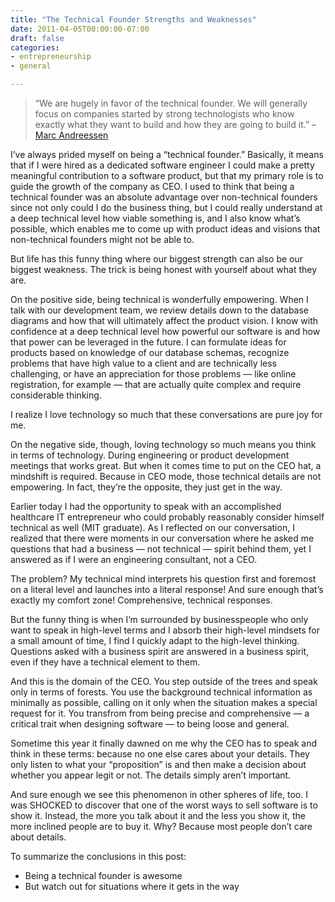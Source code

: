 ```yaml
---
title: "The Technical Founder Strengths and Weaknesses"
date: 2011-04-05T00:00:00-07:00
draft: false
categories:
- entrepreneurship
- general

---
```

> “We are hugely in favor of the technical founder. We will generally focus on companies started by strong technologists who know exactly what they want to build and how they are going to build it.”
> – [Marc Andreessen](http://en.wikipedia.org/wiki/Marc_Andreessen)

I’ve always prided myself on being a “technical founder.” Basically, it means that if I were hired as a dedicated software engineer I could make a pretty meaningful contribution to a software product, but that my primary role is to guide the growth of the company as CEO. I used to think that being a technical founder was an absolute advantage over non-technical founders since not only could I do the business thing, but I could really understand at a deep technical level how viable something is, and I also know what’s possible, which enables me to come up with product ideas and visions that non-technical founders might not be able to.

But life has this funny thing where our biggest strength can also be our biggest weakness. The trick is being honest with yourself about what they are.
<!--more-->

On the positive side, being technical is wonderfully empowering. When I talk with our development team, we review details down to the database diagrams and how that will ultimately affect the product vision. I know with confidence at a deep technical level how powerful our software is and how that power can be leveraged in the future. I can formulate ideas for products based on knowledge of our database schemas, recognize problems that have high value to a client and are technically less challenging, or have an appreciation for those problems — like online registration, for example — that are actually quite complex and require considerable thinking.

I realize I love technology so much that these conversations are pure joy for me.

On the negative side, though, loving technology so much means you think in terms of technology. During engineering or product development meetings that works great. But when it comes time to put on the CEO hat, a mindshift is required. Because in CEO mode, those technical details are not empowering. In fact, they’re the opposite, they just get in the way.

Earlier today I had the opportunity to speak with an accomplished healthcare IT entrepreneur who could probably reasonably consider himself technical as well (MIT graduate). As I reflected on our conversation, I realized that there were moments in our conversation where he asked me questions that had a business — not technical — spirit behind them, yet I answered as if I were an engineering consultant, not a CEO.

The problem? My technical mind interprets his question first and foremost on a literal level and launches into a literal response! And sure enough that’s exactly my comfort zone! Comprehensive, technical responses.

But the funny thing is when I’m surrounded by businesspeople who only want to speak in high-level terms and I absorb their high-level mindsets for a small amount of time, I find I quickly adapt to the high-level thinking. Questions asked with a business spirit are answered in a business spirit, even if they have a technical element to them.

And this is the domain of the CEO. You step outside of the trees and speak only in terms of forests. You use the background technical information as minimally as possible, calling on it only when the situation makes a special request for it. You transfrom from being precise and comprehensive — a critical trait when designing software — to being loose and general.

Sometime this year it finally dawned on me why the CEO has to speak and think in these terms: because no one else cares about your details. They only listen to what your “proposition” is and then make a decision about whether you appear legit or not. The details simply aren’t important.

And sure enough we see this phenomenon in other spheres of life, too. I was SHOCKED to discover that one of the worst ways to sell software is to show it. Instead, the more you talk about it and the less you show it, the more inclined people are to buy it. Why? Because most people don’t care about details.

To summarize the conclusions in this post:

* Being a technical founder is awesome
* But watch out for situations where it gets in the way
